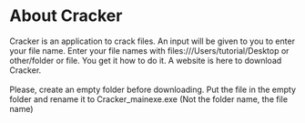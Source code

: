 # About Cracker
Cracker is an application to crack files. An input will be given to you to enter your file name. Enter your file names with files:///Users/tutorial/Desktop or other/folder or file. You get it how to do it. A website is here to download Cracker.
<br>
<br>
Please, create an empty folder before downloading. Put the file in the empty folder and rename it to Cracker_mainexe.exe (Not the folder name, the file name)
